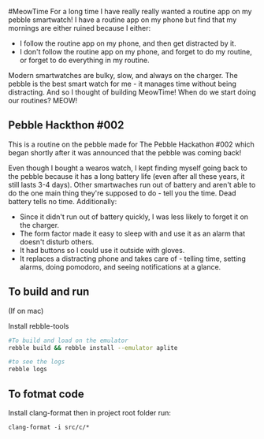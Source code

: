 #MeowTime
For a long time I have really really wanted a routine app on my pebble
smartwatch! I have a routine app on my phone but find that my mornings are
either ruined because I either:

- I follow the routine app on my phone, and then get distracted by it.
- I don't follow the routine app on my phone, and forget to do my routine, or forget to do everything in my routine.

Modern smartwatches are bulky, slow, and always on the charger. The pebble is
the best smart watch for me - it manages time without being distracting. And so
I thought of building MeowTime! When do we start doing our routines? MEOW!

## Pebble Hackthon #002

This is a routine on the pebble made for The Pebble Hackathon #002 which began
shortly after it was announced that the pebble was coming back!

Even though I bought a wearos watch, I kept finding myself going back to the
pebble because it has a long battery life (even after all these years, it still
lasts 3-4 days). Other smartwaches run out of battery and aren't able to do the
one main thing they're supposed to do - tell you the time. Dead battery tells no
time. Additionally:

- Since it didn't run out of battery quickly, I was less likely to forget it on the charger.
- The form factor made it easy to sleep with and use it as an alarm that doesn't disturb others.
- It had buttons so I could use it outside with gloves.
- It replaces a distracting phone and takes care of - telling time, setting alarms, doing pomodoro, and seeing notifications at a glance.

## To build and run

(If on mac)

Install rebble-tools

```sh
#To build and load on the emulator
rebble build && rebble install --emulator aplite

#to see the logs
rebble logs
```

## To fotmat code

Install clang-format then in project root folder run:

```
clang-format -i src/c/*
```
